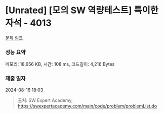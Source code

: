 # [Unrated] [모의 SW 역량테스트] 특이한 자석 - 4013 

[문제 링크](https://swexpertacademy.com/main/code/problem/problemDetail.do?contestProbId=AWIeV9sKkcoDFAVH) 

### 성능 요약

메모리: 18,656 KB, 시간: 108 ms, 코드길이: 4,216 Bytes

### 제출 일자

2024-08-16 18:03



> 출처: SW Expert Academy, https://swexpertacademy.com/main/code/problem/problemList.do